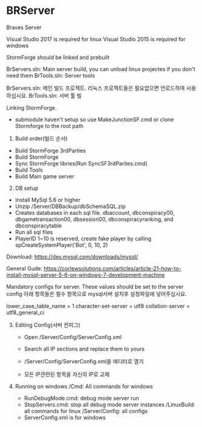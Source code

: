 # BRServer
Braves Server 

Visual Studio 2017 is required for linux 
Visual Studio 2015 is required for windows 

StormForge should be linked and prebuilt


BrServers.sln: Main server build, you can unload linux projectes if you don't need them
BrTools.sln: Server tools


BrServers.sln: 메인 빌드 프로젝트. 리눅스 프로젝트들은 필요없으면 언로드하여 사용하십시요.
BrTools.sln: 서버 툴 빌



Linking StormForge.
 - submodule haven't setup so use MakeJunctionSF.cmd or clone Stormforge to the root path


1. Build order(빌드 순서)
 - Build StormForge 3rdParties
 - Build StormForge
 - Sync StormForge libries(Run SyncSF3rdParites.cmd)
 - Build Tools
 - Build Main game server

 
2. DB setup
 - Install MySql 5.6 or higher
 - Unzip /Server/DBBackup/dbSchemaSQL.zip
 - Creates databases in each sql file. dbaccount, dbconspiracy00, dbgametransaction00, dbsession00, dbconspiracyranking, and dbconspiracytable
 - Run all sql files
 - PlayerID 1~10 is reserved, create fake player by calling spCreateSystemPlayer('Bot', 0, 10, 2)
 
Download: https://dev.mysql.com/downloads/mysql/ 
 
General Gude: https://corlewsolutions.com/articles/article-21-how-to-install-mysql-server-5-6-on-windows-7-development-machine 
 
 
Mandatory configs for server. These values should be set to the server config
아래 항목들은 필수 항목으로 mysql서버 설치후 설정파일에 넣어주십시요.

lower_case_table_name     = 1
character-set-server      = utf8
collation-server          = utf8_general_ci


 
3. Editing Config(서버 컨피그)
	- Open /Server/Config/ServerConfig.xml
	- Search all IP sections and replace them to yours 

	- /Server/Config/ServerConfig.xml을 에디터로 열기
	- 모든 IP관련된 항목을 자신의 IP로 교체

	
4. Running on windows
/Cmd: All commands for windows
	- RunDebugMode.cmd: debug mode server run
	- StopServers.cmd: stop all debug mode server instances
/LinuxBuild: all commands for linux
/Server/Config: all configs
	- ServerConfig.xml is for windows
	
	